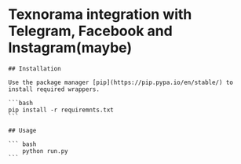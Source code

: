 # Texnorama integration with Telegram, Facebook and Instagram(maybe)

	## Installation

	Use the package manager [pip](https://pip.pypa.io/en/stable/) to install required wrappers.

	```bash
	pip install -r requiremnts.txt
	```

	## Usage

	``` bash
		python run.py
	```
